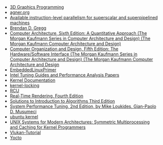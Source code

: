 - [3D Graphics Programming](https://paroj.github.io/gltut/)
- [agner.org](https://www.agner.org/?e=0#0)
- [Available instruction-level parallelism for superscalar and superpipelined machines](https://dl.acm.org/citation.cfm?id=68207)
- [Brendan D. Gregg](http://www.brendangregg.com/)
- [Computer Architecture, Sixth Edition: A Quantitative Approach (The Morgan Kaufmann Series in Computer Architecture and Design) (The Morgan Kaufmann Computer Architecture and Design)](https://www.amazon.com/-/zh/Computer-Architecture-Sixth-Quantitative-Approach/dp/0128119055/ref=dp_ob_title_bk)
- [Computer Organization and Design, Fifth Edition: The Hardware/Software Interface (The Morgan Kaufmann Series in Computer Architecture and Design) (The Morgan Kaufmann Computer Architecture and Design](https://www.amazon.com/Computer-Organization-Design-Fifth-Edition/dp/0124077269)
- [EmbeddedLinuxPrimer](http://www.embeddedlinux.org.cn/EmbeddedLinuxPrimer/)
- [Intel Tuning Guides and Performance Analysis Papers](https://software.intel.com/content/www/us/en/develop/articles/processor-specific-performance-analysis-papers.html)
- [Kernel Documentation](https://www.kernel.org/doc/html/latest/)
- [kernel-locking](https://mirrors.edge.kernel.org/pub/linux/kernel/people/rusty/kernel-locking/)
- [RCU](http://www.rdrop.com/users/paulmck/RCU/)
- [Real-Time Rendering, Fourth Edition]()
- [Solutions to Introduction to Algorithms Third Edition](https://walkccc.github.io/CLRS/)
- [System Performance Tuning, 2nd Edition, by Mike Loukides, Gian-Paolo D. Musumeci](https://www.oreilly.com/library/view/system-performance-tuning/059600284X/)
- [ubuntu kernel](https://wiki.ubuntu.com/Kernel)
- [UNIX Systems for Modern Architectures: Symmetric Multiprocessing and Caching for Kernel Programmers]()
- [Vlukan-Tutorial](https://vulkan-tutorial.com/)
- [Yocto](https://wiki.yoctoproject.org/wiki/Main_Page)
